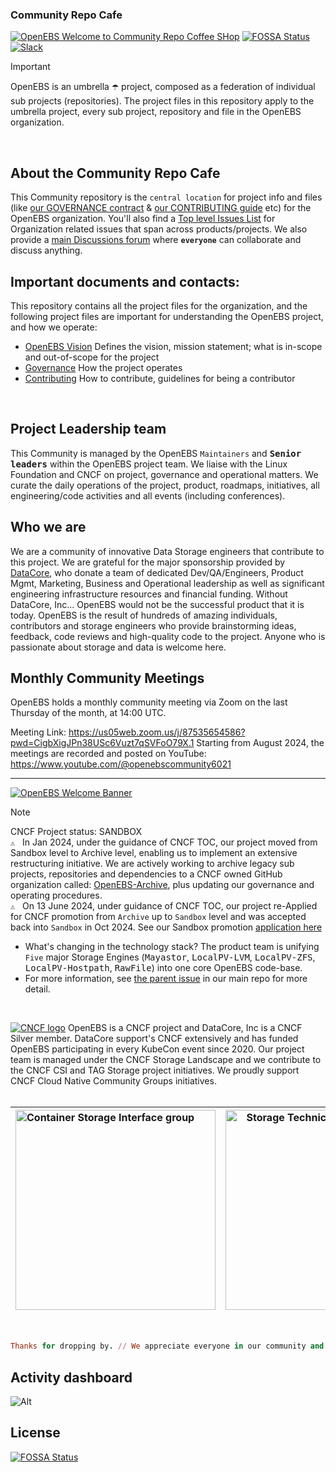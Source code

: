 ### Community Repo Cafe
[![OpenEBS Welcome to Community Repo Coffee SHop](/images/coffe-shop-hacker-pixel-art_HERO_banner.png)](https://www.openebs.io/)
[![FOSSA Status](https://app.fossa.com/api/projects/git%2Bgithub.com%2Fopenebs%2Fcommunity.svg?type=shield)](https://app.fossa.com/projects/git%2Bgithub.com%2Fopenebs%2Fcommunity?ref=badge_shield)
[![Slack](https://img.shields.io/badge/chat-slack-ff1493.svg?style=flat-square)](https://kubernetes.slack.com/messages/openebs/)
<BR>

> [!Important]
> OpenEBS is an umbrella :open_umbrella: project, composed as a federation of individual sub projects (repositories). The project files in this repository apply to the umbrella project, every sub project, repository and file in the OpenEBS organization.
<BR>

## About the Community Repo Cafe<BR>
This Community repository is the ```central location``` for project info and files (like [our GOVERNANCE contract](GOVERNANCE.md) & [our CONTRIBUTING guide](CONTRIBUTING.md) etc) for the OpenEBS organization. You'll also find a [Top level Issues List](https://github.com/openebs/openebs/issues) for Organization related issues that span across products/projects. We also provide a [main Discussions forum](https://github.com/openebs/openebs/discussions) where **```everyone```** can collaborate and discuss anything.
<BR>

## Important documents and contacts:
This repository contains all the project files for the organization, and the following project files are important for understanding the OpenEBS project, and how we operate:
* [OpenEBS Vision](/VISON.md) Defines the vision, mission statement; what is in-scope and out-of-scope for the project
* [Governance](/GOVERNANCE.md) How the project operates
* [Contributing](/CONTRIBUTING.md) How to contribute, guidelines for being a contributor
<BR>

## Project Leadership team
This Community is managed by the OpenEBS ```Maintainers``` and <kbd>**Senior leaders**</kbd> within the OpenEBS project team. We liaise with the Linux Foundation and CNCF on project, governance
and operational matters. We curate the daily operations of the project, product, roadmaps, initiatives, all engineering/code activities and all events (including conferences).
<BR>

## Who we are
We are a community of innovative Data Storage engineers that contribute to this project. We are grateful for the major sponsorship provided by [DataCore](https://datacore.com), who donate a team of dedicated Dev/QA/Engineers, Product Mgmt, Marketing, Business and Operational leadership as well as significant engineering infrastructure resources and financial funding. Without DataCore, Inc... OpenEBS would not be the successful product that it is today. OpenEBS is the result of hundreds of amazing individuals, contributors and storage engineers who provide brainstorming ideas, feedback, code reviews and high-quality code to the project. Anyone who is passionate about storage and data is welcome here. <BR>


## Monthly Community Meetings

OpenEBS holds a monthly community meeting via Zoom on the last Thursday of the month, at 14:00 UTC.

Meeting Link: https://us05web.zoom.us/j/87535654586?pwd=CigbXigJPn38USc6Vuzt7qSVFoO79X.1
Starting from August 2024, the meetings are recorded and posted on YouTube: https://www.youtube.com/@openebscommunity6021

---
[![OpenEBS Welcome Banner](/images/community_banner_retro_gamer_level-up-2024_transp.png)](https://www.openebs.io/)


> [!NOTE]
> CNCF Project status: SANDBOX <BR>
> ```⚠️``` &nbsp; In Jan 2024, under the guidance of CNCF TOC, our project moved from Sandbox level to Archive level, enabling us to implement an extensive restructuring initiative. We are actively working to archive legacy sub projects, repositories and dependencies to a CNCF owned GitHub organization called: [OpenEBS-Archive](https://github.com/openebs-archive), plus updating our governance and operating procedures.<BR>
> ```⚠️``` &nbsp; On 13 June 2024, under guidance of CNCF TOC, our project re-Applied for CNCF promotion from ```Archive``` up to ```Sandbox``` level and was accepted back into
```Sandbox``` in Oct 2024. See our Sandbox promotion [application here](https://github.com/cncf/sandbox/issues/104)
> * What's changing in the technology stack? The product team is unifying ``` Five ``` major Storage Engines (<kbd>Mayastor</kbd>, <kbd>LocalPV-LVM</kbd>, <kbd>LocalPV-ZFS</kbd>, <kbd>LocalPV-Hostpath</kbd>, <kbd>RawFile</kbd>) into one core OpenEBS code-base.
> * For more information, see [the parent issue]( https://github.com/openebs/openebs/issues/3701) in our main repo for more detail.
>
<BR>

[![CNCF logo](/images/CNCF_member-silver-color.svg)](https://www.datacore.com/)
OpenEBS is a CNCF project and DataCore, Inc is a CNCF Silver member. DataCore support's CNCF extensively and has funded OpenEBS participating in every KubeCon event since 2020. Our project team is managed under the CNCF Storage Landscape and we contribute to the CNCF CSI and TAG Storage project initiatives. We proudly support CNCF Cloud Native Community Groups initiatives.<BR>
<BR>


| [<img alt="Container Storage Interface group" src="/images/CNCF_csi-horizontal-color_2024.png" width="320">](https://github.com/kubernetes/community/tree/master/sig-storage) | [<img alt="Storage Technical Advisory Group" src="/images/CNCF_tag-storage-horizontal-color_2024.png" width="320">](https://github.com/cncf/tag-storage) | &emsp; &emsp; [<img alt="Cloud Native Community Groups" src="/images/CNCF_cncg-icon-color_2024.png" width="200">](https://github.com/cncf/communitygroups)|
| :---         |     :---:      |          ---: |

<BR>

```ruby
Thanks for dropping by. // We appreciate everyone in our community and would love to hear from you.
```

## Activity dashboard
![Alt](https://repobeats.axiom.co/api/embed/1e565d4d1fdfeacd2cf810f10bcb6cde7368c9ea.svg "Repobeats analytics image")


## License
[![FOSSA Status](https://app.fossa.com/api/projects/git%2Bgithub.com%2Fopenebs%2Fcommunity.svg?type=large)](https://app.fossa.com/projects/git%2Bgithub.com%2Fopenebs%2Fcommunity?ref=badge_large)
